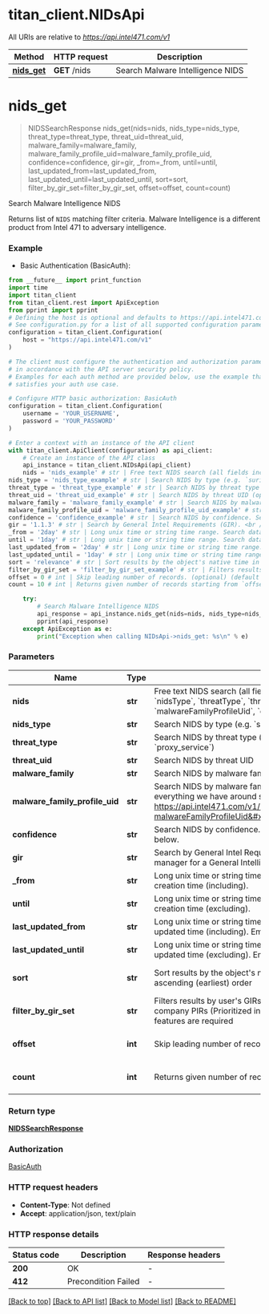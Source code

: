 # titan_client.NIDsApi

All URIs are relative to *https://api.intel471.com/v1*

Method | HTTP request | Description
------------- | ------------- | -------------
[**nids_get**](NIDsApi.md#nids_get) | **GET** /nids | Search Malware Intelligence NIDS


# **nids_get**
> NIDSSearchResponse nids_get(nids=nids, nids_type=nids_type, threat_type=threat_type, threat_uid=threat_uid, malware_family=malware_family, malware_family_profile_uid=malware_family_profile_uid, confidence=confidence, gir=gir, _from=_from, until=until, last_updated_from=last_updated_from, last_updated_until=last_updated_until, sort=sort, filter_by_gir_set=filter_by_gir_set, offset=offset, count=count)

Search Malware Intelligence NIDS

Returns list of `NIDS` matching filter criteria. Malware Intelligence is a different product from Intel 471 to adversary intelligence.

### Example

* Basic Authentication (BasicAuth):
```python
from __future__ import print_function
import time
import titan_client
from titan_client.rest import ApiException
from pprint import pprint
# Defining the host is optional and defaults to https://api.intel471.com/v1
# See configuration.py for a list of all supported configuration parameters.
configuration = titan_client.Configuration(
    host = "https://api.intel471.com/v1"
)

# The client must configure the authentication and authorization parameters
# in accordance with the API server security policy.
# Examples for each auth method are provided below, use the example that
# satisfies your auth use case.

# Configure HTTP basic authorization: BasicAuth
configuration = titan_client.Configuration(
    username = 'YOUR_USERNAME',
    password = 'YOUR_PASSWORD'
)

# Enter a context with an instance of the API client
with titan_client.ApiClient(configuration) as api_client:
    # Create an instance of the API class
    api_instance = titan_client.NIDsApi(api_client)
    nids = 'nids_example' # str | Free text NIDS search (all fields included). At least one of `nids`, `nidsType`, `threatType`, `threatUid`, `malwareFamily`, `malwareFamilyProfileUid`, `confidence` is required. (optional)
nids_type = 'nids_type_example' # str | Search NIDS by type (e.g. `suricata`, `sagan`, `samhain`, `snort`) (optional)
threat_type = 'threat_type_example' # str | Search NIDS by threat type (e.g. `malware`, `bulletproof_hosting`, `proxy_service`) (optional)
threat_uid = 'threat_uid_example' # str | Search NIDS by threat UID (optional)
malware_family = 'malware_family_example' # str | Search NIDS by malware family (e.g. `gozi_isfb`, `smokeloader`, `trickbot`) (optional)
malware_family_profile_uid = 'malware_family_profile_uid_example' # str | Search NIDS by malware family profile UID. Useful for getting context for everything we have around specific malware family, for instance https://api.intel471.com/v1/search?malwareFamilyProfileUid=d073f7352b82c1b8eedda381590adced (optional)
confidence = 'confidence_example' # str | Search NIDS by confidence. See detailed description of confidence levels below. (optional)
gir = '1.1.3' # str | Search by General Intel Requirements (GIR). <br />Consult your collection manager for a General Intelligence Requirements program. (optional)
_from = '2day' # str | Long unix time or string time range. Search data starting from given creation time (including). (optional)
until = '1day' # str | Long unix time or string time range. Search data ending before given creation time (excluding). (optional)
last_updated_from = '2day' # str | Long unix time or string time range. Search data starting from given last updated time (including). Empty indicates unbounded. (optional)
last_updated_until = '1day' # str | Long unix time or string time range. Search data ending before given last updated time (excluding). Empty indicates unbounded. (optional)
sort = 'relevance' # str | Sort results by the object's native time in descending (latest) or ascending (earliest) order (optional) (default to 'relevance')
filter_by_gir_set = 'filter_by_gir_set_example' # str | Filters results by user's GIRs (General intel requirements) or user's company PIRs (Prioritized intel requirements) if present. Dedicated user features are required (optional)
offset = 0 # int | Skip leading number of records. (optional) (default to 0)
count = 10 # int | Returns given number of records starting from `offset` position. (optional) (default to 10)

    try:
        # Search Malware Intelligence NIDS
        api_response = api_instance.nids_get(nids=nids, nids_type=nids_type, threat_type=threat_type, threat_uid=threat_uid, malware_family=malware_family, malware_family_profile_uid=malware_family_profile_uid, confidence=confidence, gir=gir, _from=_from, until=until, last_updated_from=last_updated_from, last_updated_until=last_updated_until, sort=sort, filter_by_gir_set=filter_by_gir_set, offset=offset, count=count)
        pprint(api_response)
    except ApiException as e:
        print("Exception when calling NIDsApi->nids_get: %s\n" % e)
```

### Parameters

Name | Type | Description  | Notes
------------- | ------------- | ------------- | -------------
 **nids** | **str**| Free text NIDS search (all fields included). At least one of &#x60;nids&#x60;, &#x60;nidsType&#x60;, &#x60;threatType&#x60;, &#x60;threatUid&#x60;, &#x60;malwareFamily&#x60;, &#x60;malwareFamilyProfileUid&#x60;, &#x60;confidence&#x60; is required. | [optional] 
 **nids_type** | **str**| Search NIDS by type (e.g. &#x60;suricata&#x60;, &#x60;sagan&#x60;, &#x60;samhain&#x60;, &#x60;snort&#x60;) | [optional] 
 **threat_type** | **str**| Search NIDS by threat type (e.g. &#x60;malware&#x60;, &#x60;bulletproof_hosting&#x60;, &#x60;proxy_service&#x60;) | [optional] 
 **threat_uid** | **str**| Search NIDS by threat UID | [optional] 
 **malware_family** | **str**| Search NIDS by malware family (e.g. &#x60;gozi_isfb&#x60;, &#x60;smokeloader&#x60;, &#x60;trickbot&#x60;) | [optional] 
 **malware_family_profile_uid** | **str**| Search NIDS by malware family profile UID. Useful for getting context for everything we have around specific malware family, for instance https://api.intel471.com/v1/search?malwareFamilyProfileUid&#x3D;d073f7352b82c1b8eedda381590adced | [optional] 
 **confidence** | **str**| Search NIDS by confidence. See detailed description of confidence levels below. | [optional] 
 **gir** | **str**| Search by General Intel Requirements (GIR). &lt;br /&gt;Consult your collection manager for a General Intelligence Requirements program. | [optional] 
 **_from** | **str**| Long unix time or string time range. Search data starting from given creation time (including). | [optional] 
 **until** | **str**| Long unix time or string time range. Search data ending before given creation time (excluding). | [optional] 
 **last_updated_from** | **str**| Long unix time or string time range. Search data starting from given last updated time (including). Empty indicates unbounded. | [optional] 
 **last_updated_until** | **str**| Long unix time or string time range. Search data ending before given last updated time (excluding). Empty indicates unbounded. | [optional] 
 **sort** | **str**| Sort results by the object&#39;s native time in descending (latest) or ascending (earliest) order | [optional] [default to &#39;relevance&#39;]
 **filter_by_gir_set** | **str**| Filters results by user&#39;s GIRs (General intel requirements) or user&#39;s company PIRs (Prioritized intel requirements) if present. Dedicated user features are required | [optional] 
 **offset** | **int**| Skip leading number of records. | [optional] [default to 0]
 **count** | **int**| Returns given number of records starting from &#x60;offset&#x60; position. | [optional] [default to 10]

### Return type

[**NIDSSearchResponse**](NIDSSearchResponse.md)

### Authorization

[BasicAuth](../README.md#BasicAuth)

### HTTP request headers

 - **Content-Type**: Not defined
 - **Accept**: application/json, text/plain

### HTTP response details
| Status code | Description | Response headers |
|-------------|-------------|------------------|
**200** | OK |  -  |
**412** | Precondition Failed |  -  |

[[Back to top]](#) [[Back to API list]](../README.md#documentation-for-api-endpoints) [[Back to Model list]](../README.md#documentation-for-models) [[Back to README]](../README.md)

